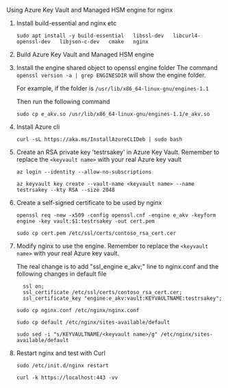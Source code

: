 Using Azure Key Vault and Managed HSM engine for nginx

1. Install build-essential and nginx etc

   `sudo apt install -y build-essential   libssl-dev   libcurl4-openssl-dev   libjson-c-dev   cmake   nginx`
   
2. Build Azure Key Vault and Managed HSM engine

3. Install the engine shared object to openssl engine folder
   The command `openssl version -a | grep ENGINESDIR` will show the engine folder. 

   For example, if the folder is `/usr/lib/x86_64-linux-gnu/engines-1.1`  
   
   Then run the following command  
   
    `sudo cp e_akv.so /usr/lib/x86_64-linux-gnu/engines-1.1/e_akv.so`

4. Install Azure cli

   `curl -sL https://aka.ms/InstallAzureCLIDeb | sudo bash`

5. Create an RSA private key 'testrsakey' in Azure Key Vault. Remember to replace the `<keyvault name>` with your real Azure key vault

    `az login --identity --allow-no-subscriptions`
    
    `az keyvault key create --vault-name <keyvault name> --name testrsakey --kty RSA --size 2048`

6. Create a self-signed certificate to be used by nginx
    
    `openssl req -new -x509 -config openssl.cnf -engine e_akv -keyform engine -key vault:$1:testrsakey -out cert.pem`
    
    `sudo cp cert.pem /etc/ssl/certs/contoso_rsa_cert.cer`

7. Modify nginx to use the engine. Remember to replace the `<keyvault name>` with your real Azure key vault.

   The real change is to add "ssl_engine e_akv;" line to nginx.conf and the following changes in default file
   ```
     ssl on;
     ssl_certificate /etc/ssl/certs/contoso_rsa_cert.cer;
     ssl_certificate_key "engine:e_akv:vault:KEYVAULTNAME:testrsakey";
   ```

    `sudo cp nginx.conf /etc/nginx/nginx.conf`

    `sudo cp default /etc/nginx/sites-available/default`
    
    `sudo sed -i "s/KEYVAULTNAME/<keyvault name>/g" /etc/nginx/sites-available/default`

7. Restart nginx and test with Curl

    `sudo /etc/init.d/nginx restart`
    
    `curl -k https://localhost:443 -vv`
